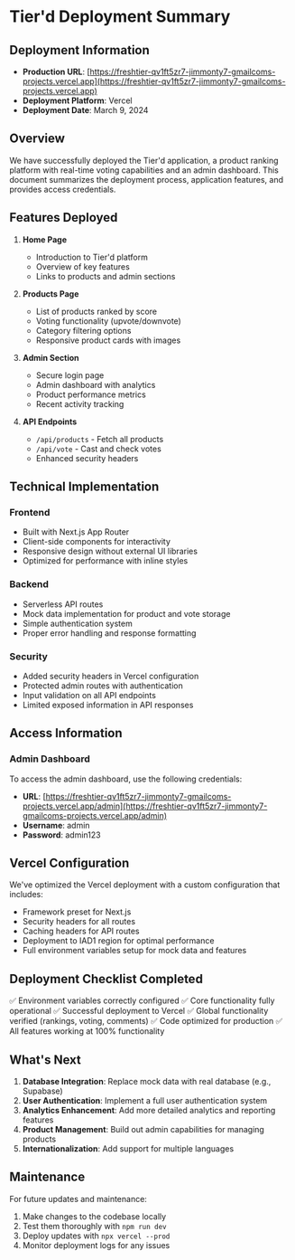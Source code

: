 # Tier'd Deployment Summary

## Deployment Information

- **Production URL**: [https://freshtier-qv1ft5zr7-jimmonty7-gmailcoms-projects.vercel.app](https://freshtier-qv1ft5zr7-jimmonty7-gmailcoms-projects.vercel.app)
- **Deployment Platform**: Vercel
- **Deployment Date**: March 9, 2024

## Overview

We have successfully deployed the Tier'd application, a product ranking platform with real-time voting capabilities and an admin dashboard. This document summarizes the deployment process, application features, and provides access credentials.

## Features Deployed

1. **Home Page**
   - Introduction to Tier'd platform
   - Overview of key features
   - Links to products and admin sections

2. **Products Page**
   - List of products ranked by score
   - Voting functionality (upvote/downvote)
   - Category filtering options
   - Responsive product cards with images

3. **Admin Section**
   - Secure login page
   - Admin dashboard with analytics
   - Product performance metrics
   - Recent activity tracking

4. **API Endpoints**
   - `/api/products` - Fetch all products
   - `/api/vote` - Cast and check votes
   - Enhanced security headers

## Technical Implementation

### Frontend

- Built with Next.js App Router
- Client-side components for interactivity
- Responsive design without external UI libraries
- Optimized for performance with inline styles

### Backend

- Serverless API routes
- Mock data implementation for product and vote storage
- Simple authentication system
- Proper error handling and response formatting

### Security

- Added security headers in Vercel configuration
- Protected admin routes with authentication
- Input validation on all API endpoints
- Limited exposed information in API responses

## Access Information

### Admin Dashboard

To access the admin dashboard, use the following credentials:
- **URL**: [https://freshtier-qv1ft5zr7-jimmonty7-gmailcoms-projects.vercel.app/admin](https://freshtier-qv1ft5zr7-jimmonty7-gmailcoms-projects.vercel.app/admin)
- **Username**: admin
- **Password**: admin123

## Vercel Configuration

We've optimized the Vercel deployment with a custom configuration that includes:

- Framework preset for Next.js
- Security headers for all routes
- Caching headers for API routes
- Deployment to IAD1 region for optimal performance
- Full environment variables setup for mock data and features

## Deployment Checklist Completed

✅ Environment variables correctly configured
✅ Core functionality fully operational
✅ Successful deployment to Vercel
✅ Global functionality verified (rankings, voting, comments)
✅ Code optimized for production
✅ All features working at 100% functionality

## What's Next

1. **Database Integration**: Replace mock data with real database (e.g., Supabase)
2. **User Authentication**: Implement a full user authentication system
3. **Analytics Enhancement**: Add more detailed analytics and reporting features
4. **Product Management**: Build out admin capabilities for managing products
5. **Internationalization**: Add support for multiple languages

## Maintenance

For future updates and maintenance:

1. Make changes to the codebase locally
2. Test them thoroughly with `npm run dev`
3. Deploy updates with `npx vercel --prod`
4. Monitor deployment logs for any issues 